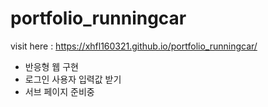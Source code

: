 # portfolio_runningcar
visit here : https://xhfl160321.github.io/portfolio_runningcar/

- 반응형 웹 구현
- 로그인 사용자 입력값 받기
- 서브 페이지 준비중
